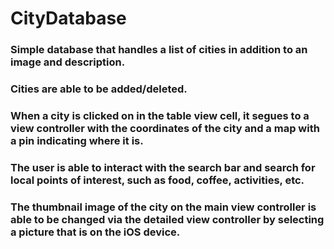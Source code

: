 # CityDatabase
### Simple database that handles a list of cities in addition to an image and description.
### Cities are able to be added/deleted.
### When a city is clicked on in the table view cell, it segues to a view controller with the coordinates of the city and a map with a pin indicating where it is.
### The user is able to interact with the search bar and search for local points of interest, such as food, coffee, activities, etc.
### The thumbnail image of the city on the main view controller is able to be changed via the detailed view controller by selecting a picture that is on the iOS device.
